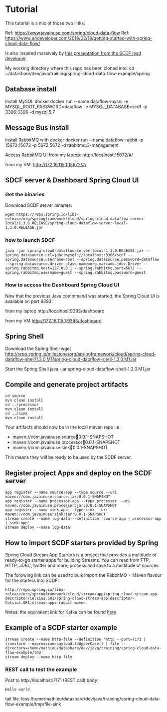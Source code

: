 




# Tutorial

This tutorial is a mix of those two links:

Ref: https://www.javainuse.com/spring/cloud-data-flow
Ref: https://www.e4developer.com/2018/02/18/getting-started-with-spring-cloud-data-flow/

Is also inspired massively by [this presentation from the SCDF lead developer](https://www.slideshare.net/Pivotal/orchestrating-data-microservices-with-spring-cloud-data-flow).

My working directory where this repo has been cloned into:
    cd ~/datashare/dev/java/training/spring-cloud-data-flow-example/spring

## Database install

Install MySQL docker
    docker run --name dataflow-mysql -e MYSQL_ROOT_PASSWORD=dataflow -e MYSQL_DATABASE=scdf -p 3306:3306 -d mysql:5.7

## Message Bus install

Install RabbitMQ with docker
    docker run --name dataflow-rabbit -p 15672:15672 -p 5672:5672 -d rabbitmq:3-management

Access RabbitMQ UI from my laptop:
http://localhost:15672/#/

from my VM:
http://172.16.115.1:15672/#/


## SDCF server & Dashboard Spring Cloud UI

### Get the binaries

Download SCDF server binaries:

    wget https://repo.spring.io/libs-release/org/springframework/cloud/spring-cloud-dataflow-server-local/1.3.0.RELEASE/spring-cloud-dataflow-server-local-1.3.0.RELEASE.jar

### how to launch SDCF

    java -jar spring-cloud-dataflow-server-local-1.3.0.RELEASE.jar --spring.datasource.url=jdbc:mysql://localhost:3306/scdf --spring.datasource.username=root --spring.datasource.password=dataflow --spring.datasource.driver-class-name=org.mariadb.jdbc.Driver --spring.rabbitmq.host=127.0.0.1 --spring.rabbitmq.port=5672 --spring.rabbitmq.username=guest --spring.rabbitmq.password=guest

### How to access the Dashboard Spring Cloud UI

Now that the previous Java commmand was started, the Spring Cloud UI is available on port 9393:

from my laptop
http://localhost:9393/dashboard

from my VM
http://172.16.115.1:9393/dashboard



## Spring Shell

Download the Spring Shell
    wget http://repo.spring.io/milestone/org/springframework/cloud/spring-cloud-dataflow-shell/1.3.0.M1/spring-cloud-dataflow-shell-1.3.0.M1.jar

Start the Spring Shell
    java -jar spring-cloud-dataflow-shell-1.3.0.M1.jar

## Compile and generate project artifacts

```
cd source
mvn clean install
cd ../processor
mvn clean install
cd ../sink
mvn clean install
```

Your artifacts should now be in the local maven repo
i.e.
* maven://com.javainuse:source:jar:0.0.1-SNAPSHOT
* maven://com.javainuse:processor:jar:0.0.1-SNAPSHOT
* maven://com.javainuse:sink:jar:0.0.1-SNAPSHOT

This means they will be ready to be used by the SCDF server.

## Register project Apps and deploy on the SCDF server

```
app register --name source-app --type source --uri maven://com.javainuse:source:jar:0.0.1-SNAPSHOT
app register --name processor-app --type processor --uri maven://com.javainuse:processor:jar:0.0.1-SNAPSHOT
app register --name sink-app --type sink --uri maven://com.javainuse:sink:jar:0.0.1-SNAPSHOT
stream create --name log-data --definition 'source-app | processor-app | sink-app'
stream deploy --name log-data
```

## How to import SCDF starters provided by Spring

 Spring Cloud Stream App Starters is a project that provides a multitude of ready-to-go starter apps for building Streams. You can read from FTP, HTTP, JDBC, twitter and more, process and save to a multitude of sources.

 The following link can be used to bulk import the RabbitMQ + Maven flavour for the starters into SCDF:

    http://repo.spring.io/libs-release/org/springframework/cloud/stream/app/spring-cloud-stream-app-descriptor/Celsius.SR1/spring-cloud-stream-app-descriptor-Celsius.SR1.stream-apps-rabbit-maven


Notes:  the equivalent link for Kafka can be found [here](http://repo.spring.io/libs-release/org/springframework/cloud/stream/app/spring-cloud-stream-app-descriptor/Celsius.SR1/spring-cloud-stream-app-descriptor-Celsius.SR1.stream-apps-kafka-10-maven)


## Example of a SCDF starter example

```
stream create --name http-file --definition 'http --port=7171 | transform --expression=payload.toUpperCase() | file --directory=/home/mathieu/datashare/dev/java/training/spring-cloud-data-flow-example/tmp'
stream deploy --name http-file
```

### REST call to test the example

Post to http://localhost:7171 (REST call)
body:
```
Hello world
```

tail file:
    less /home/mathieu/datashare/dev/java/training/spring-cloud-data-flow-example/tmp/file-sink
